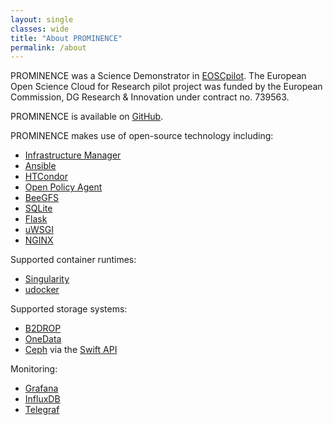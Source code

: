 ```yaml
---
layout: single
classes: wide
title: "About PROMINENCE"
permalink: /about
---
```


PROMINENCE was a Science Demonstrator in [EOSCpilot](https://eoscpilot.eu/). The European Open Science Cloud for Research pilot project was funded by the European Commission, DG Research & Innovation under contract no. 739563.

PROMINENCE is available on [GitHub](https://github.com/prominence-eosc).

PROMINENCE makes use of open-source technology including:
* [Infrastructure Manager](https://www.grycap.upv.es/im/index.php)
* [Ansible](https://www.ansible.com/)
* [HTCondor](http://research.cs.wisc.edu/htcondor/)
* [Open Policy Agent](https://www.openpolicyagent.org/)
* [BeeGFS](https://www.beegfs.io)
* [SQLite](https://www.sqlite.org/index.html)
* [Flask](http://flask.pocoo.org/)
* [uWSGI](https://uwsgi-docs.readthedocs.io/en/latest/index.html)
* [NGINX](https://nginx.org/)

Supported container runtimes:
* [Singularity](https://www.sylabs.io/singularity/)
* [udocker](https://github.com/indigo-dc/udocker)

Supported storage systems:
* [B2DROP](https://b2drop.eudat.eu/)
* [OneData](https://onedata.org/)
* [Ceph](https://ceph.com/) via the [Swift API](http://docs.ceph.com/docs/master/radosgw/swift/)

Monitoring:
* [Grafana](https://grafana.com/)
* [InfluxDB](https://www.influxdata.com/time-series-platform/)
* [Telegraf](https://www.influxdata.com/time-series-platform/telegraf/)

